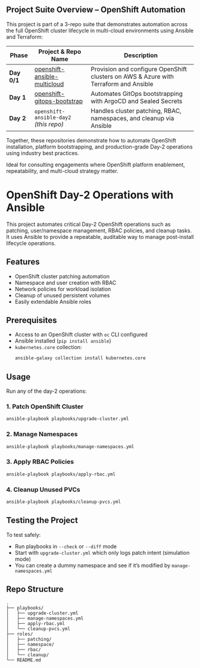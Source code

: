 ## Project Suite Overview – OpenShift Automation

This project is part of a 3-repo suite that demonstrates automation across the full OpenShift cluster lifecycle in multi-cloud environments using Ansible and Terraform:

| Phase         | Project & Repo Name                             | Description                                                                 |
|---------------|--------------------------------------------------|-----------------------------------------------------------------------------|
| **Day 0/1**   | [openshift-ansible-multicloud](https://github.com/siluvai1997/openshift-ansible-multicloud) | Provision and configure OpenShift clusters on AWS & Azure with Terraform and Ansible |
| **Day 1**     | [openshift-gitops-bootstrap](https://github.com/siluvai1997/openshift-gitops-bootstrap)     | Automates GitOps bootstrapping with ArgoCD and Sealed Secrets              |
| **Day 2**     | `openshift-ansible-day2` *(this repo)*           | Handles cluster patching, RBAC, namespaces, and cleanup via Ansible         |

Together, these repositories demonstrate how to automate OpenShift installation, platform bootstrapping, and production-grade Day-2 operations using industry best practices.

Ideal for consulting engagements where OpenShift platform enablement, repeatability, and multi-cloud strategy matter.


# OpenShift Day-2 Operations with Ansible

This project automates critical Day-2 OpenShift operations such as patching, user/namespace management, RBAC policies, and cleanup tasks. It uses Ansible to provide a repeatable, auditable way to manage post-install lifecycle operations.

## Features

- OpenShift cluster patching automation
- Namespace and user creation with RBAC
- Network policies for workload isolation
- Cleanup of unused persistent volumes
- Easily extendable Ansible roles

## Prerequisites

- Access to an OpenShift cluster with `oc` CLI configured
- Ansible installed (`pip install ansible`)
- `kubernetes.core` collection: 
  ```bash
  ansible-galaxy collection install kubernetes.core
  ```

## Usage

Run any of the day-2 operations:

### 1. Patch OpenShift Cluster

```bash
ansible-playbook playbooks/upgrade-cluster.yml
```

### 2. Manage Namespaces

```bash
ansible-playbook playbooks/manage-namespaces.yml
```

### 3. Apply RBAC Policies

```bash
ansible-playbook playbooks/apply-rbac.yml
```

### 4. Cleanup Unused PVCs

```bash
ansible-playbook playbooks/cleanup-pvcs.yml
```

## Testing the Project

To test safely:
- Run playbooks in `--check` or `--diff` mode
- Start with `upgrade-cluster.yml` which only logs patch intent (simulation mode)
- You can create a dummy namespace and see if it’s modified by `manage-namespaces.yml`

## Repo Structure

```
.
├── playbooks/
│   ├── upgrade-cluster.yml
│   ├── manage-namespaces.yml
│   ├── apply-rbac.yml
│   └── cleanup-pvcs.yml
├── roles/
│   ├── patching/
│   ├── namespace/
│   ├── rbac/
│   └── cleanup/
└── README.md
```
